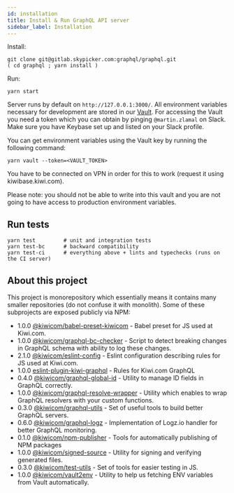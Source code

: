 ```yaml
---
id: installation
title: Install & Run GraphQL API server
sidebar_label: Installation
---
```


Install:

```text
git clone git@gitlab.skypicker.com:graphql/graphql.git
( cd graphql ; yarn install )
```

Run:

```text
yarn start
```

Server runs by default on `http://127.0.0.1:3000/`. All environment variables necessary for development are stored in our [Vault](https://confluence.kiwi.com/display/PT/Vault). For accessing the Vault you need a token which you can obtain by pinging `@martin.zlamal` on Slack. Make sure you have Keybase set up and listed on your Slack profile.

You can get environment variables using the Vault key by running the following command:

```
yarn vault --token=<VAULT_TOKEN>
```

You have to be connected on VPN in order for this to work (request it using kiwibase.kiwi.com).

Please note: you should not be able to write into this vault and you are not going to have access to production environment variables.

## Run tests

```text
yarn test         # unit and integration tests
yarn test-bc      # backward compatibility
yarn test-ci      # everything above + lints and typechecks (runs on the CI server)
```

## About this project

This project is monorepository which essentially means it contains many smaller repositories (do not confuse it with monolith). Some of these subprojects are exposed publicly via NPM:

<!-- AUTOMATOR:1 -->

- 1.0.0 [@kiwicom/babel-preset-kiwicom](https://gitlab.skypicker.com/graphql/graphql/tree/master/src/packages/babel-preset-kiwicom) - Babel preset for JS used at Kiwi.com.
- 1.0.0 [@kiwicom/graphql-bc-checker](https://gitlab.skypicker.com/graphql/graphql/tree/master/src/packages/bc-checker) - Script to detect breaking changes in GraphQL schema with ability to log these changes.
- 2.1.0 [@kiwicom/eslint-config](https://gitlab.skypicker.com/graphql/graphql/tree/master/src/packages/eslint-config-kiwicom) - Eslint configuration describing rules for JS used at Kiwi.com.
- 1.0.0 [eslint-plugin-kiwi-graphql](https://gitlab.skypicker.com/graphql/graphql/tree/master/src/packages/eslint-plugin-kiwi-graphql) - Rules for Kiwi.com GraphQL
- 0.4.0 [@kiwicom/graphql-global-id](https://gitlab.skypicker.com/graphql/graphql/tree/master/src/packages/global-id) - Utility to manage ID fields in GraphQL correctly.
- 1.0.0 [@kiwicom/graphql-resolve-wrapper](https://gitlab.skypicker.com/graphql/graphql/tree/master/src/packages/graphql-resolve-wrapper) - Utility which enables to wrap GraphQL resolvers with your custom functions.
- 0.3.0 [@kiwicom/graphql-utils](https://gitlab.skypicker.com/graphql/graphql/tree/master/src/packages/graphql-utils) - Set of useful tools to build better GraphQL servers.
- 0.6.0 [@kiwicom/graphql-logz](https://gitlab.skypicker.com/graphql/graphql/tree/master/src/packages/logz) - Implementation of Logz.io handler for better GraphQL monitoring.
- 0.1.0 [@kiwicom/npm-publisher](https://gitlab.skypicker.com/graphql/graphql/tree/master/src/packages/npm-publisher) - Tools for automatically publishing of NPM packages
- 1.0.0 [@kiwicom/signed-source](https://gitlab.skypicker.com/graphql/graphql/tree/master/src/packages/signed-source) - Utility for signing and verifying generated files.
- 0.3.0 [@kiwicom/test-utils](https://gitlab.skypicker.com/graphql/graphql/tree/master/src/packages/test-utils) - Set of tools for easier testing in JS.
- 1.0.0 [@kiwicom/vault2env](https://gitlab.skypicker.com/graphql/graphql/tree/master/src/packages/vault2env) - Utility to help us fetching ENV variables from Vault automatically.

<!-- /AUTOMATOR:1 -->
